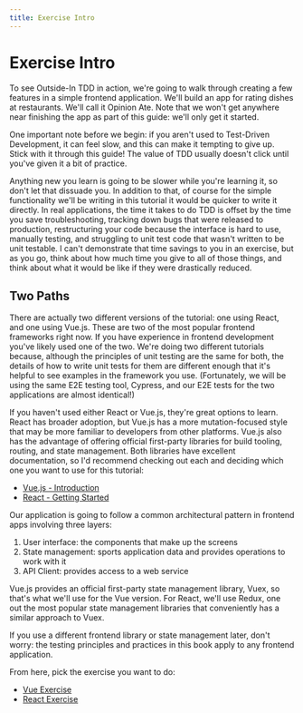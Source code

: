 ```yaml
---
title: Exercise Intro
---
```


# Exercise Intro

To see Outside-In TDD in action, we're going to walk through creating a few features in a simple frontend application. We'll build an app for rating dishes at restaurants. We'll call it Opinion Ate. Note that we won't get anywhere near finishing the app as part of this guide: we'll only get it started.

One important note before we begin: if you aren't used to Test-Driven Development, it can feel slow, and this can make it tempting to give up. Stick with it through this guide! The value of TDD usually doesn't click until you've given it a bit of practice.

Anything new you learn is going to be slower while you're learning it, so don't let that dissuade you. In addition to that, of course for the simple functionality we'll be writing in this tutorial it would be quicker to write it directly. In real applications, the time it takes to do TDD is offset by the time you save troubleshooting, tracking down bugs that were released to production, restructuring your code because the interface is hard to use, manually testing, and struggling to unit test code that wasn't written to be unit testable. I can't demonstrate that time savings to you in an exercise, but as you go, think about how much time you give to all of those things, and think about what it would be like if they were drastically reduced.

## Two Paths
There are actually two different versions of the tutorial: one using React, and one using Vue.js. These are two of the most popular frontend frameworks right now. If you have experience in frontend development you've likely used one of the two. We're doing two different tutorials because, although the principles of unit testing are the same for both, the details of how to write unit tests for them are different enough that it's helpful to see examples in the framework you use. (Fortunately, we will be using the same E2E testing tool, Cypress, and our E2E tests for the two applications are almost identical!)

If you haven't used either React or Vue.js, they're great options to learn. React has broader adoption, but Vue.js has a more mutation-focused style that may be more familiar to developers from other platforms. Vue.js also has the advantage of offering official first-party libraries for build tooling, routing, and state management. Both libraries have excellent documentation, so I'd recommend checking out each and deciding which one you want to use for this tutorial:

* [Vue.js - Introduction](https://vuejs.org/v2/guide/)
* [React - Getting Started](https://reactjs.org/docs/getting-started.html)

Our application is going to follow a common architectural pattern in frontend apps involving three layers:

1. User interface: the components that make up the screens
2. State management: sports application data and provides operations to work with it
3. API Client: provides access to a web service

Vue.js provides an official first-party state management library, Vuex, so that's what we'll use for the Vue version. For React, we'll use Redux, one out the most popular state management libraries that conveniently has a similar approach to Vuex.

If you use a different frontend library or state management later, don't worry: the testing principles and practices in this book apply to any frontend application.

From here, pick the exercise you want to do:

- [Vue Exercise](/vue/0-intro.html)
- [React Exercise](/react/0-intro.html)
